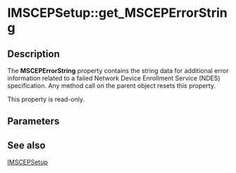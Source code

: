 # IMSCEPSetup::get_MSCEPErrorString

## Description

The **MSCEPErrorString** property contains the string data for additional error information related to a failed Network Device Enrollment Service (NDES) specification. Any method call on the parent object resets this property.

This property is read-only.

## Parameters

## See also

[IMSCEPSetup](https://learn.microsoft.com/windows/desktop/api/casetup/nn-casetup-imscepsetup)